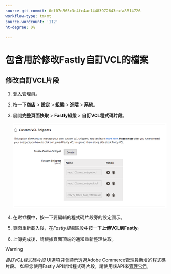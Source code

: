 ```yaml
---
source-git-commit: 0df07e865c3c4fc4ac14483972643eafa8814726
workflow-type: tm+mt
source-wordcount: '112'
ht-degree: 0%

---
```

# 包含用於修改Fastly自訂VCL的檔案

## 修改自訂VCL片段

1. [登入](/help/get-started/onboarding.md#access-your-admin-panel)管理員。

1. 按一下&#x200B;**商店** > **設定** > **組態** > **進階** > **系統**。

1. 展開&#x200B;**完整頁面快取** > **Fastly組態** > **自訂VCL程式碼片段**。

   ![管理自訂VCL程式碼片段](/help/assets/cdn/fastly-manage-snippets.png)

1. 在&#x200B;_動作_&#x200B;欄中，按一下要編輯的程式碼片段旁的設定圖示。

1. 頁面重新載入後，在&#x200B;_Fastly組態_&#x200B;區段中按一下&#x200B;**上傳VCL到Fastly**。

1. 上傳完成後，請根據頁面頂端的通知重新整理快取。

>[!WARNING]
>
>_自訂VCL程式碼片段_ UI選項只會顯示透過Adobe Commerce管理員新增的程式碼片段。 如果您使用Fastly API新增程式碼片段，請使用該API來[管理它們](/help/cloud-guide/cdn/fastly-vcl-custom-snippets.md#manage-custom-vcl-snippets-using-the-api)。
